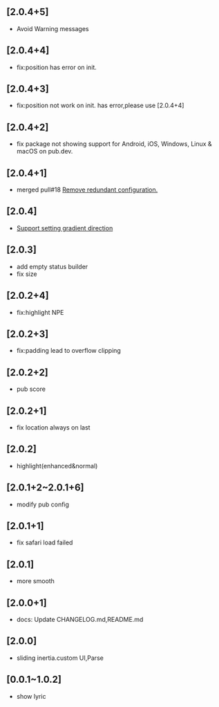 ## [2.0.4+5]
* Avoid Warning messages
## [2.0.4+4]
* fix:position has error on init.
## [2.0.4+3]
* fix:position not work on init. has error,please use [2.0.4+4]
## [2.0.4+2]
* fix package not showing support for Android, iOS, Windows, Linux & macOS on pub.dev.
## [2.0.4+1]
* merged pull#18 [Remove redundant configuration. ](https://github.com/ozyl/flutter_lyric/pull/18)
## [2.0.4]
* [Support setting gradient direction](https://github.com/ozyl/flutter_lyric/issues/14)
## [2.0.3]
* add empty status builder
* fix size
## [2.0.2+4]
* fix:highlight NPE
## [2.0.2+3]
* fix:padding lead to overflow clipping
## [2.0.2+2]
* pub score
## [2.0.2+1]
* fix location always on last
## [2.0.2]
* highlight(enhanced&normal)
## [2.0.1+2~2.0.1+6]
* modify pub config
## [2.0.1+1]
* fix safari load failed
## [2.0.1]
* more smooth
## [2.0.0+1]
* docs: Update CHANGELOG.md,README.md
## [2.0.0]
* sliding inertia.custom UI,Parse
## [0.0.1~1.0.2]
* show lyric